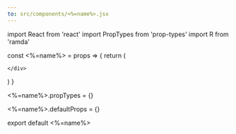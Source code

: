 ```yaml
---
to: src/components/<%=name%>.jsx
---
```


import React from 'react'
import PropTypes from 'prop-types'
import R from 'ramda'

const <%=name%> = props => {
return (
<div>

    </div>

)
}

<%=name%>.propTypes = {}

<%=name%>.defaultProps = {}

export default <%=name%>
